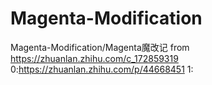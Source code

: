 # Magenta-Modification
Magenta-Modification/Magenta魔改记 from https://zhuanlan.zhihu.com/c_172859319
0:https://zhuanlan.zhihu.com/p/44668451
1:
